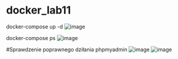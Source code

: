 # docker_lab11
docker-compose up -d
![image](https://github.com/romanpozii/docker_lab11/assets/101058688/731f3605-b189-4e72-adb9-9773fe03939a)


docker-compose ps
![image](https://github.com/romanpozii/docker_lab11/assets/101058688/d0b8f0f6-6244-488a-a3a5-3168dda28507)

#Sprawdzenie poprawnego dziłania phpmyadmin
![image](https://github.com/romanpozii/docker_lab11/assets/101058688/a64714e2-f859-4b4b-8cba-02a0aa3b351a)
![image](https://github.com/romanpozii/docker_lab11/assets/101058688/dedf755f-68c4-453d-bddb-7a9c2869283d)

